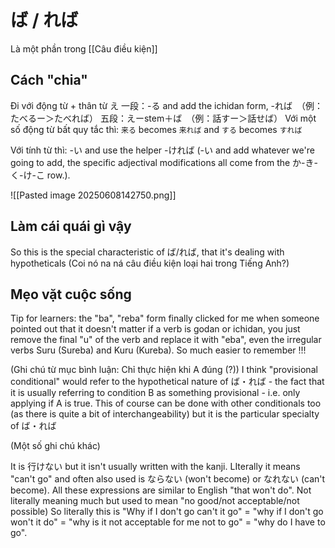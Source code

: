 # ば / れば
Là một phần trong [[Câu điều kiện]]

## Cách "chia"
Đi với động từ + thân từ え
一段：-る and add the ichidan form, -れば　（例：たべるー＞たべれば）
五段：えーstem＋ば　（例：話すー＞話せば）
Với một số động từ bất quy tắc thì: `来る` becomes `来れば` and `する` becomes `すれば`

Với tính từ thì: -い and use the helper -ければ (-い and add whatever we're going to add, the specific adjectival modifications all come from the か-き-く-け-こ row.).

![[Pasted image 20250608142750.png]]

## Làm cái quái gì vậy
So this is the special characteristic of ば/れば, that it's dealing with hypotheticals (Coi nó na ná câu điều kiện loại hai trong Tiếng Anh?)

## Mẹo vặt cuộc sống
Tip for learners: the "ba", "reba" form finally clicked for me when someone pointed out that it doesn't matter if a verb is godan or ichidan, you just remove the final "u" of the verb and replace it with "eba", even the irregular verbs Suru (Sureba) and Kuru (Kureba). So much easier to remember !!!

(Ghi chú từ mục bình luận: Chỉ thực hiện khi A đúng (?))
I think "provisional conditional" would refer to the hypothetical nature of ば・れば - the fact that it is usually referring to condition B as something provisional - i.e. only applying if A is true. This of course can be done with other conditionals too (as there is quite a bit of interchangeability) but it is the particular specialty of ば・れば

(Một số ghi chú khác)

It is 行けない but it isn't usually written with the kanji. LIterally it means "can't go" and often also used is ならない (won't become) or なれない (can't become). All these expressions are similar to English "that won't do". Not literally meaning much but used to mean "no good/not acceptable/not possible) So literally this is "Why if I don't go can't it go" = "why if I don't go won't it do" = "why is it not acceptable for me not to go" = "why do I have to go".